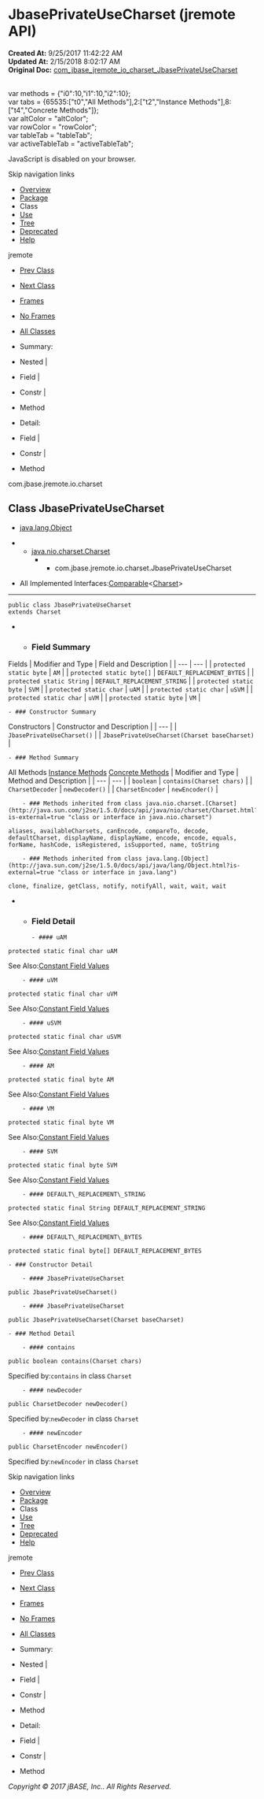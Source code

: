 # JbasePrivateUseCharset (jremote   API)

**Created At:** 9/25/2017 11:42:22 AM  
**Updated At:** 2/15/2018 8:02:17 AM  
**Original Doc:** [com_jbase_jremote_io_charset_JbasePrivateUseCharset](https://docs.jbase.com/39251-charset/com_jbase_jremote_io_charset_JbasePrivateUseCharset)  

<!--<br>    try {<br>        if (location.href.indexOf('is-external=true') == -1) {<br>            parent.document.title="JbasePrivateUseCharset (jremote   API)";<br>        }<br>    }<br>    catch(err) {<br>    }<br>//--><br>var methods = {"i0":10,"i1":10,"i2":10};<br>var tabs = {65535:["t0","All Methods"],2:["t2","Instance Methods"],8:["t4","Concrete Methods"]};<br>var altColor = "altColor";<br>var rowColor = "rowColor";<br>var tableTab = "tableTab";<br>var activeTableTab = "activeTableTab";
JavaScript is disabled on your browser.

Skip navigation links

- [Overview](../../../../../overview-summary.html)
- [Package](/39251-charset/com_jbase_jremote_io_charset_package-summary)
- Class
- [Use](/39252-class-use/com_jbase_jremote_io_charset_class-use_JbasePrivateUseCharset)
- [Tree](/39251-charset/com_jbase_jremote_io_charset_package-tree)
- [Deprecated](../../../../../deprecated-list.html)
- [Help](../../../../../help-doc.html)


jremote <br>

- [Prev Class](/39251-charset/com_jbase_jremote_io_charset_JbaseCharsetEncoder "class in com.jbase.jremote.io.charset")
- [Next Class](/39251-charset/com_jbase_jremote_io_charset_JbasePrivateUseCharsetDecoder "class in com.jbase.jremote.io.charset")


- [Frames](../../../../../index.html?com/jbase/jremote/io/charset//39251-charset/com_jbase_jremote_io_charset_JbasePrivateUseCharset)
- [No Frames](/39251-charset/com_jbase_jremote_io_charset_JbasePrivateUseCharset)


- [All Classes](../../../../../allclasses-noframe.html)


<!--<br>  allClassesLink = document.getElementById("allclasses\_navbar\_top");<br>  if(window==top) {<br>    allClassesLink.style.display = "block";<br>  }<br>  else {<br>    allClassesLink.style.display = "none";<br>  }<br>  //-->

- Summary:
- Nested |
- Field |
- Constr |
- Method


- Detail:
- Field |
- Constr |
- Method

com.jbase.jremote.io.charset

## Class JbasePrivateUseCharset

- [java.lang.Object](http://java.sun.com/j2se/1.5.0/docs/api/java/lang/Object.html?is-external=true "class or interface in java.lang")
- - [java.nio.charset.Charset](http://java.sun.com/j2se/1.5.0/docs/api/java/nio/charset/Charset.html?is-external=true "class or interface in java.nio.charset")
    - - com.jbase.jremote.io.charset.JbasePrivateUseCharset


- All Implemented Interfaces:[Comparable](http://java.sun.com/j2se/1.5.0/docs/api/java/lang/Comparable.html?is-external=true "class or interface in java.lang")&lt;[Charset](http://java.sun.com/j2se/1.5.0/docs/api/java/nio/charset/Charset.html?is-external=true "class or interface in java.nio.charset")&gt;
* * *


```
public class JbasePrivateUseCharset
extends Charset
```

- - ### Field Summary


Fields | Modifier and Type | Field and Description |
| --- | --- |
| `protected static byte` | `AM`  |
| `protected static byte[]` | `DEFAULT_REPLACEMENT_BYTES`  |
| `protected static String` | `DEFAULT_REPLACEMENT_STRING`  |
| `protected static byte` | `SVM`  |
| `protected static char` | `uAM`  |
| `protected static char` | `uSVM`  |
| `protected static char` | `uVM`  |
| `protected static byte` | `VM`  |


    - ### Constructor Summary


Constructors | Constructor and Description |
| --- |
| `JbasePrivateUseCharset()`  |
| `JbasePrivateUseCharset(Charset baseCharset)`  |


    - ### Method Summary


All Methods [Instance Methods](javascript:show%282%29;) [Concrete Methods](javascript:show%288%29;) | Modifier and Type | Method and Description |
| --- | --- |
| `boolean` | `contains(Charset chars)`  |
| `CharsetDecoder` | `newDecoder()`  |
| `CharsetEncoder` | `newEncoder()`  |


        - ### Methods inherited from class java.nio.charset.[Charset](http://java.sun.com/j2se/1.5.0/docs/api/java/nio/charset/Charset.html?is-external=true "class or interface in java.nio.charset")
`aliases, availableCharsets, canEncode, compareTo, decode, defaultCharset, displayName, displayName, encode, encode, equals, forName, hashCode, isRegistered, isSupported, name, toString`


        - ### Methods inherited from class java.lang.[Object](http://java.sun.com/j2se/1.5.0/docs/api/java/lang/Object.html?is-external=true "class or interface in java.lang")
`clone, finalize, getClass, notify, notifyAll, wait, wait, wait`

- - ### Field Detail

        - #### uAM

```
protected static final char uAM
```
See Also:[Constant Field Values](../../../../../constant-values.html#com.jbase.jremote.io.charset.JbasePrivateUseCharset.uAM)


        - #### uVM

```
protected static final char uVM
```
See Also:[Constant Field Values](../../../../../constant-values.html#com.jbase.jremote.io.charset.JbasePrivateUseCharset.uVM)


        - #### uSVM

```
protected static final char uSVM
```
See Also:[Constant Field Values](../../../../../constant-values.html#com.jbase.jremote.io.charset.JbasePrivateUseCharset.uSVM)


        - #### AM

```
protected static final byte AM
```
See Also:[Constant Field Values](../../../../../constant-values.html#com.jbase.jremote.io.charset.JbasePrivateUseCharset.AM)


        - #### VM

```
protected static final byte VM
```
See Also:[Constant Field Values](../../../../../constant-values.html#com.jbase.jremote.io.charset.JbasePrivateUseCharset.VM)


        - #### SVM

```
protected static final byte SVM
```
See Also:[Constant Field Values](../../../../../constant-values.html#com.jbase.jremote.io.charset.JbasePrivateUseCharset.SVM)


        - #### DEFAULT\_REPLACEMENT\_STRING

```
protected static final String DEFAULT_REPLACEMENT_STRING
```
See Also:[Constant Field Values](../../../../../constant-values.html#com.jbase.jremote.io.charset.JbasePrivateUseCharset.DEFAULT_REPLACEMENT_STRING)


        - #### DEFAULT\_REPLACEMENT\_BYTES

```
protected static final byte[] DEFAULT_REPLACEMENT_BYTES
```


    - ### Constructor Detail

        - #### JbasePrivateUseCharset

```
public JbasePrivateUseCharset()
```


        - #### JbasePrivateUseCharset

```
public JbasePrivateUseCharset(Charset baseCharset)
```


    - ### Method Detail

        - #### contains

```
public boolean contains(Charset chars)
```
Specified by:`contains` in class `Charset`


        - #### newDecoder

```
public CharsetDecoder newDecoder()
```
Specified by:`newDecoder` in class `Charset`


        - #### newEncoder

```
public CharsetEncoder newEncoder()
```
Specified by:`newEncoder` in class `Charset`

Skip navigation links

- [Overview](../../../../../overview-summary.html)
- [Package](/39251-charset/com_jbase_jremote_io_charset_package-summary)
- Class
- [Use](/39252-class-use/com_jbase_jremote_io_charset_class-use_JbasePrivateUseCharset)
- [Tree](/39251-charset/com_jbase_jremote_io_charset_package-tree)
- [Deprecated](../../../../../deprecated-list.html)
- [Help](../../../../../help-doc.html)


jremote <br>

- [Prev Class](/39251-charset/com_jbase_jremote_io_charset_JbaseCharsetEncoder "class in com.jbase.jremote.io.charset")
- [Next Class](/39251-charset/com_jbase_jremote_io_charset_JbasePrivateUseCharsetDecoder "class in com.jbase.jremote.io.charset")


- [Frames](../../../../../index.html?com/jbase/jremote/io/charset//39251-charset/com_jbase_jremote_io_charset_JbasePrivateUseCharset)
- [No Frames](/39251-charset/com_jbase_jremote_io_charset_JbasePrivateUseCharset)


- [All Classes](../../../../../allclasses-noframe.html)


<!--<br>  allClassesLink = document.getElementById("allclasses\_navbar\_bottom");<br>  if(window==top) {<br>    allClassesLink.style.display = "block";<br>  }<br>  else {<br>    allClassesLink.style.display = "none";<br>  }<br>  //-->

- Summary:
- Nested |
- Field |
- Constr |
- Method


- Detail:
- Field |
- Constr |
- Method

*Copyright © 2017 jBASE, Inc.. All Rights Reserved.*

